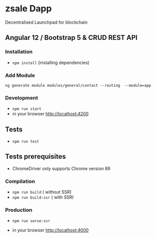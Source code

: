 # zsale Dapp
Decentralised Launchpad for blockchain



## Angular 12 / Bootstrap 5 & CRUD REST API



### Installation
* `npm install` (installing dependencies)

### Add Module
`ng generate module modules/general/contact --routing  --module=app`

### Development
* `npm run start`
* in your browser [http://localhost:4200](http://localhost:4200) 

## Tests
* `npm run test`

## Tests prerequisites
- ChromeDriver only supports Chrome version 89

### Compilation
* `npm run build`       ( without SSR)
* `npm run build:ssr`   ( with SSR)

### Production
* `npm run serve:ssr`

* in your browser [http://localhost:4000](http://localhost:4000) 


